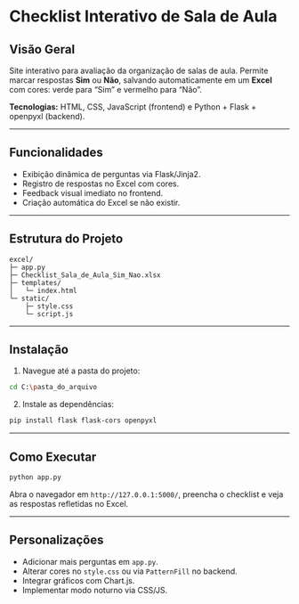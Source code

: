 
# Checklist Interativo de Sala de Aula

## Visão Geral
Site interativo para avaliação da organização de salas de aula. Permite marcar respostas **Sim** ou **Não**, salvando automaticamente em um **Excel** com cores: verde para “Sim” e vermelho para “Não”.  

**Tecnologias:** HTML, CSS, JavaScript (frontend) e Python + Flask + openpyxl (backend).

---

## Funcionalidades
- Exibição dinâmica de perguntas via Flask/Jinja2.
- Registro de respostas no Excel com cores.
- Feedback visual imediato no frontend.
- Criação automática do Excel se não existir.

---

## Estrutura do Projeto
```
excel/
├─ app.py
├─ Checklist_Sala_de_Aula_Sim_Nao.xlsx
├─ templates/
│   └─ index.html
└─ static/
    ├─ style.css
    └─ script.js
```

---

## Instalação

1. Navegue até a pasta do projeto:
```bash
cd C:\pasta_do_arquivo
```

2. Instale as dependências:
```bash
pip install flask flask-cors openpyxl
```

---

## Como Executar

```bash
python app.py
```

Abra o navegador em `http://127.0.0.1:5000/`, preencha o checklist e veja as respostas refletidas no Excel.

---

## Personalizações
- Adicionar mais perguntas em `app.py`.
- Alterar cores no `style.css` ou via `PatternFill` no backend.
- Integrar gráficos com Chart.js.
- Implementar modo noturno via CSS/JS.
